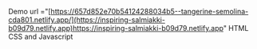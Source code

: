 Demo url ="[https://657d852e70b54124288034b5--tangerine-semolina-cda801.netlify.app/](https://inspiring-salmiakki-b09d79.netlify.app)https://inspiring-salmiakki-b09d79.netlify.app"
HTML CSS and Javascript

